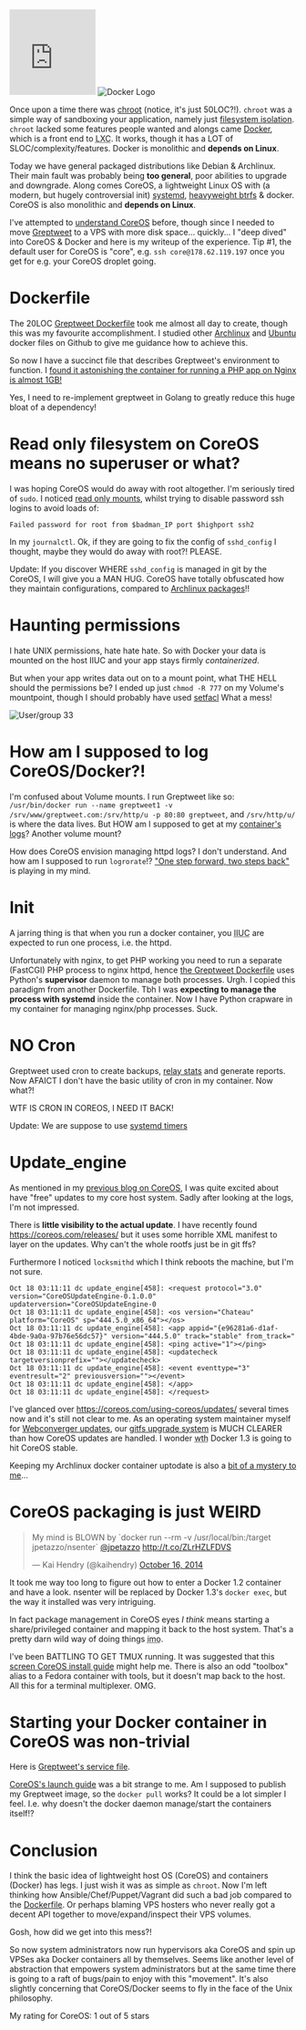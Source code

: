 <embed style="width: 30%" type="image/svg+xml" src="http://s.natalian.org/2014-10-20/coreos_logo.svg" />
<img src=http://s.natalian.org/2014-11-14/docker-logo.png alt="Docker Logo">

Once upon a time there was
[chroot](http://git.suckless.org/sbase/tree/chroot.c) (notice, it's just
50LOC?!). `chroot` was a simple way of sandboxing your application, namely just
[filesystem isolation](http://unix.stackexchange.com/a/141595). `chroot` lacked
some features people wanted and alongs came [Docker](https://www.docker.com/),
which is a front end to <abbr title="Linux containers">LXC</abbr>. It works,
though it has a LOT of SLOC/complexity/features. Docker is monolithic and
**depends on Linux**.

Today we have general packaged distributions like Debian & Archlinux. Their
main fault was probably being **too general**, poor abilities to upgrade and
downgrade. Along comes CoreOS, a lightweight Linux OS with (a modern, but
hugely controversial init) [systemd](https://en.wikipedia.org/wiki/Systemd),
[heavyweight btrfs](http://dl.garbe.us/The_suckless_org_universe.pdf) & docker.
CoreOS is also monolithic and **depends on Linux**.

I've attempted to [understand
CoreOS](http://dabase.com/blog/Understanding_CoreOS/) before, though since I
needed to move [Greptweet](http://greptweet.com/) to a VPS with more disk
space... quickly... I "deep dived" into CoreOS & Docker and here is my writeup
of the experience. Tip #1, the default user for CoreOS is "core", e.g. `ssh
core@178.62.119.197` once you get for e.g. your CoreOS droplet going.

# Dockerfile

The 20LOC
[Greptweet Dockerfile](https://github.com/kaihendry/greptweet/blob/master/Dockerfile) took
me almost all day to create, though this was my favourite accomplishment. I studied other [Archlinux](https://github.com/search?utf8=%E2%9C%93&q=%22FROM+base%2Farchlinux%22+filename%3ADockerfile&type=Code&ref=searchresults) and [Ubuntu](https://github.com/search?utf8=%E2%9C%93&q=%22FROM+ubuntu%3Alatest%22+filename%3ADockerfile&type=Code&ref=searchresults) docker files on Github to give me guidance how to achieve this.

So now I have a succinct file that describes Greptweet's environment to function. I [found it astonishing the container for running a PHP app on Nginx is almost 1GB!](https://twitter.com/kaihendry/status/522336431251791873)

Yes, I need to re-implement greptweet in Golang to greatly reduce this huge bloat of a dependency!

# Read only filesystem on CoreOS means no superuser or what?

I was hoping CoreOS would do away with root altogether. I'm seriously tired of
`sudo`. I noticed [read only
mounts](http://s.natalian.org/2014-11-05/1415193358_1362x740.png), whilst trying to disable password ssh logins to avoid loads of:

	Failed password for root from $badman_IP port $highport ssh2

In my `journalctl`. Ok, if they are going to fix the config of `sshd_config` I thought, maybe they would do away with root?! PLEASE.

Update: If you discover WHERE `sshd_config` is managed in git by the CoreOS, I
will give you a MAN HUG. CoreOS have totally obfuscated how they maintain
configurations, compared to [Archlinux
packages](https://projects.archlinux.org/svntogit/packages.git/)!!

# Haunting permissions

I hate UNIX permissions, hate hate hate. So with Docker your data is mounted on the
host IIUC and your app stays firmly _containerized_.

But when your app writes data out on to a mount point, what THE HELL should the
permissions be? I ended up just `chmod -R 777` on my Volume's mountpoint, though I should probably have used [setfacl](/e/01178/) What a mess!

<img src=http://s.natalian.org/2014-10-20/33-perms.png alt="User/group 33">

# How am I supposed to log CoreOS/Docker?!

I'm confused about Volume mounts. I run Greptweet like so: `/usr/bin/docker run --name greptweet1 -v /srv/www/greptweet.com:/srv/http/u -p 80:80 greptweet`, and `/srv/http/u/` is where the data lives. But HOW am I supposed to get at my [container's logs](http://s.natalian.org/2014-10-20/diff.txt)? Another volume mount?

How does CoreOS envision managing httpd logs? I don't understand. And how am I
supposed to run `logrorate`!? ["One step forward, two steps
back"](http://youtu.be/xweiQukBM_k) is playing in my mind.

# Init

A jarring thing is that when you run a docker container, you <abbr title="if I
understand correctly">IIUC</abbr> are expected to run one process, i.e. the
httpd.

Unfortunately with nginx, to get PHP working you need to run a separate
(FastCGI) PHP process to nginx httpd, hence [the Greptweet
Dockerfile](https://github.com/kaihendry/greptweet/blob/master/Dockerfile) uses
Python's **supervisor** daemon to manage both processes. Urgh. I copied this
paradigm from another Dockerfile. Tbh I was **expecting to manage the process
with systemd** inside the container. Now I have Python crapware in my container
for managing nginx/php processes. Suck.

# NO Cron

Greptweet used cron to create backups, [relay stats](https://github.com/kaihendry/sg) and generate reports. Now
AFAICT I don't have the basic utility of cron in my container. Now what?!

WTF IS CRON IN COREOS, I NEED IT BACK!

Update: We are suppose to use [systemd timers](https://wiki.archlinux.org/index.php/Systemd/Timers)

# Update_engine

As mentioned in my [previous blog on
CoreOS](http://dabase.com/blog/Understanding_CoreOS/), I was quite excited
about have "free" updates to my core host system. Sadly after looking at the
logs, I'm not impressed.

There is **little visibility to the actual update**. I have recently found <https://coreos.com/releases/> but it uses some horrible XML manifest to layer on the updates. Why can't the whole rootfs just be in git ffs?

Furthermore I noticed `locksmithd` which I think reboots the machine, but I'm not sure.

	Oct 18 03:11:11 dc update_engine[458]: <request protocol="3.0" version="CoreOSUpdateEngine-0.1.0.0" updaterversion="CoreOSUpdateEngine-0
	Oct 18 03:11:11 dc update_engine[458]: <os version="Chateau" platform="CoreOS" sp="444.5.0_x86_64"></os>
	Oct 18 03:11:11 dc update_engine[458]: <app appid="{e96281a6-d1af-4bde-9a0a-97b76e56dc57}" version="444.5.0" track="stable" from_track="
	Oct 18 03:11:11 dc update_engine[458]: <ping active="1"></ping>
	Oct 18 03:11:11 dc update_engine[458]: <updatecheck targetversionprefix=""></updatecheck>
	Oct 18 03:11:11 dc update_engine[458]: <event eventtype="3" eventresult="2" previousversion=""></event>
	Oct 18 03:11:11 dc update_engine[458]: </app>
	Oct 18 03:11:11 dc update_engine[458]: </request>

I've glanced over <https://coreos.com/using-coreos/updates/> several times now
and it's still not clear to me. As an operating system maintainer myself for
[Webconverger updates](https://github.com/Webconverger/webc/commits/master),
our [gitfs upgrade system](https://webconverger.org/upgrade/) is MUCH CLEARER
than how CoreOS updates are handled. I wonder <abbr title="when the
hell">wth</abbr> Docker 1.3 is going to hit CoreOS stable.

Keeping my Archlinux docker container uptodate is also a [bit of a mystery to me](http://s.natalian.org/2014-11-07/1415343815_1362x740.png)...

# CoreOS packaging is just WEIRD

<blockquote class="twitter-tweet" lang="en"><p>My mind is BLOWN by `docker run --rm -v /usr/local/bin:/target jpetazzo/nsenter` <a href="https://twitter.com/jpetazzo">@jpetazzo</a> <a href="http://t.co/ZLrHZLFDVS">http://t.co/ZLrHZLFDVS</a></p>&mdash; Kai Hendry (@kaihendry) <a href="https://twitter.com/kaihendry/status/522632031864254464">October 16, 2014</a></blockquote>
<script async src="//platform.twitter.com/widgets.js" charset="utf-8"></script>

It took me way too long to figure out how to enter a Docker 1.2 container and
have a look. nsenter will be replaced by Docker 1.3's `docker exec`, but the
way it installed was very intriguing.

In fact package management in CoreOS eyes _I think_ means starting a
share/privileged container and mapping it back to the host system. That's a
pretty darn wild way of doing things <abbr title="in my opinion">imo</abbr>.

I've been BATTLING TO GET TMUX running. It was suggested that this [screen
CoreOS install guide](https://gist.github.com/crawford/62e1bf8e4f6c6bdd21e7)
might help me. There is also an odd "toolbox" alias to a Fedora container with
tools, but it doesn't map back to the host. All this for a terminal
multiplexer. OMG.

# Starting your Docker container in CoreOS was non-trivial

Here is [Greptweet's service file](https://github.com/kaihendry/greptweet/blob/master/greptweet.service).

[CoreOS's launch
guide](https://coreos.com/docs/launching-containers/launching/getting-started-with-systemd/)
was a bit strange to me. Am I supposed to publish my Greptweet image, so the
`docker pull` works? It could be a lot simpler I feel. I.e. why doesn't the
docker daemon manage/start the containers itself!?

# Conclusion

I think the basic idea of lightweight host OS (CoreOS) and containers (Docker)
has legs. I just wish it was as simple as `chroot`. Now I'm left thinking how
Ansible/Chef/Puppet/Vagrant did such a bad job compared to the
[Dockerfile](https://docs.docker.com/reference/builder/). Or perhaps blaming
VPS hosters who never really got a decent API together to move/expand/inspect
their VPS volumes.

Gosh, how did we get into this mess?!

So now system administrators now run hypervisors aka CoreOS and spin up VPSes
aka Docker containers all by themselves. Seems like another level of
abstraction that empowers system administrators but at the same time there is
going to a raft of bugs/pain to enjoy with this "movement". It's also slightly
concerning that CoreOS/Docker seems to fly in the face of the Unix philosophy.

My rating for CoreOS: 1 out of 5 stars
